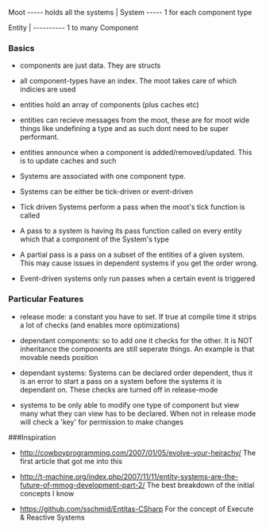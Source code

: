 

Moot   ----- holds all the systems
|
System ----- 1 for each component type

Entity
| ---------- 1 to many
Component

### Basics

- components are just data. They are structs

- all component-types have an index. The moot takes care of which
  indicies are used

- entities hold an array of components (plus caches etc)

- entities can recieve messages from the moot, these are for moot wide
  things like undefining a type and as such dont need to be super
  performant.

- entities announce when a component is added/removed/updated. This is
  to update caches and such

- Systems are associated with one component type.

- Systems can be either be tick-driven or event-driven

- Tick driven Systems perform a pass when the moot's tick function is
  called

- A pass to a system is having its pass function called on every
  entity which that a component of the System's type

- A partial pass is a pass on a subset of the entities of a given
  system. This may cause issues in dependent systems if you get the
  order wrong.

- Event-driven systems only run passes when a certain event is
  triggered

### Particular Features

- release mode: a constant you have to set. If true at compile time
  it strips a lot of checks (and enables more optimizations)

- dependant components: so to add one it checks for the other.
  It is NOT inheritance the components are still seperate things.
  An example is that movable needs position

- dependant systems: Systems can be declared order dependent, thus it
  is an error to start a pass on a system before the systems it is
  dependant on. These checks are turned off in release-mode

- systems to be only able to modify one type of component but
  view many what they can view has to be declared. When not in release
  mode will check a 'key' for permission to make changes


###Inspiration

- http://cowboyprogramming.com/2007/01/05/evolve-your-heirachy/
  The first article that got me into this

- http://t-machine.org/index.php/2007/11/11/entity-systems-are-the-future-of-mmog-development-part-2/
  The best breakdown of the initial concepts I know

- https://github.com/sschmid/Entitas-CSharp
  For the concept of Execute & Reactive Systems
